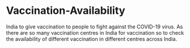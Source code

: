 # Vaccination-Availability
India to give vaccination to people to fight against the COVID-19 virus. As there are so many vaccination centres in India for vaccination so to check the availability of different vaccination in different centres across India.

